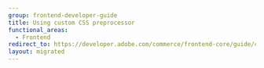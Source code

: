```yaml
---
group: frontend-developer-guide
title: Using custom CSS preprocessor
functional_areas:
  - Frontend
redirect_to: https://developer.adobe.com/commerce/frontend-core/guide/css/custom-preprocessor/gulp-sass/
layout: migrated
---
```

